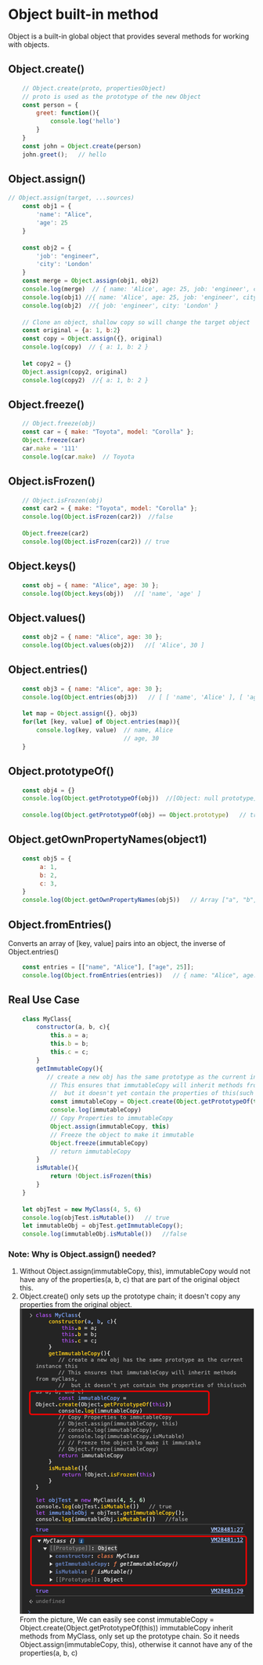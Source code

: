 # Object built-in method
Object is a built-in global object that provides several methods for working with objects.
## Object.create()
```js
    // Object.create(proto, propertiesObject)
    // proto is used as the prototype of the new Object
    const person = {
        greet: function(){
            console.log('hello')
        }
    }
    const john = Object.create(person)
    john.greet();   // hello
```

## Object.assign()
```js
// Object.assign(target, ...sources)
    const obj1 = {
        'name': "Alice",
        'age': 25
    }

    const obj2 = {
        'job': "engineer",
        'city': 'London'
    }
    const merge = Object.assign(obj1, obj2)
    console.log(merge)  // { name: 'Alice', age: 25, job: 'engineer', city: 'London' }
    console.log(obj1) //{ name: 'Alice', age: 25, job: 'engineer', city: 'London' }
    console.log(obj2)  //{ job: 'engineer', city: 'London' }

    // Clone an object, shallow copy so will change the target object 
    const original = {a: 1, b:2}
    const copy = Object.assign({}, original)
    console.log(copy)  // { a: 1, b: 2 }

    let copy2 = {}
    Object.assign(copy2, original)
    console.log(copy2)  //{ a: 1, b: 2 }

```
## Object.freeze()
```js
    // Object.freeze(obj)
    const car = { make: "Toyota", model: "Corolla" };
    Object.freeze(car)
    car.make = '111'
    console.log(car.make)  // Toyota
```

## Object.isFrozen()
```js
    // Object.isFrozen(obj)
    const car2 = { make: "Toyota", model: "Corolla" };
    console.log(Object.isFrozen(car2))  //false

    Object.freeze(car2)
    console.log(Object.isFrozen(car2)) // true
```

## Object.keys()
```js
    const obj = { name: "Alice", age: 30 };
    console.log(Object.keys(obj))   //[ 'name', 'age' ]
```

## Object.values()
```js
    const obj2 = { name: "Alice", age: 30 };
    console.log(Object.values(obj2))   //[ 'Alice', 30 ]
```

## Object.entries()
```js
    const obj3 = { name: "Alice", age: 30 };
    console.log(Object.entries(obj3))   // [ [ 'name', 'Alice' ], [ 'age', 30 ] ]

    let map = Object.assign({}, obj3)
    for(let [key, value] of Object.entries(map)){
        console.log(key, value)  // name, Alice    
                                 // age, 30
    }
```

## Object.prototypeOf()
```js
    const obj4 = {}
    console.log(Object.getPrototypeOf(obj))  //[Object: null prototype] {}

    console.log(Object.getPrototypeOf(obj) == Object.prototype)   // true

```

## Object.getOwnPropertyNames(object1)

```js
    const obj5 = {
         a: 1,
         b: 2,
         c: 3,
    }
    console.log(Object.getOwnPropertyNames(obj5))   // Array ["a", "b", "c"]

```
## Object.fromEntries()
Converts an array of [key, value] pairs into an object,
the inverse of Object.entries()
```js
    const entries = [["name", "Alice"], ["age", 25]];
    console.log(Object.fromEntries(entries))   // { name: "Alice", age: 25 }

```


## Real Use Case
```js
    class MyClass{
        constructor(a, b, c){
            this.a = a;
            this.b = b;
            this.c = c;
        }
        getImmutableCopy(){
           // create a new obj has the same prototype as the current instance this
            // This ensures that immutableCopy will inherit methods from myClass, 
            //  but it doesn't yet contain the properties of this(such as a, b, and c)
            const immutableCopy = Object.create(Object.getPrototypeOf(this))
            console.log(immutableCopy)
            // Copy Properties to immutableCopy
            Object.assign(immutableCopy, this)
            // Freeze the object to make it immutable
            Object.freeze(immutableCopy)
            // return immutableCopy
        }
        isMutable(){
            return !Object.isFrozen(this)
        }
    }

    let objTest = new MyClass(4, 5, 6)
    console.log(objTest.isMutable())   // true
    let immutableObj = objTest.getImmutableCopy();
    console.log(immutableObj.isMutable())   //false

```
###  Note: Why is Object.assign() needed?
1. Without Object.assign(immutableCopy, this), immutableCopy would not have any of the properties(a, b, c) that are part of the original object this.
2. Object.create() only sets up the prototype chain; it doesn't copy any properties from the original object.
![alt text](createObject.png)
From the picture, We can easily see   const immutableCopy = Object.create(Object.getPrototypeOf(this)) immutableCopy inherit methods from MyClass, only set up the prototype chain.
So it needs Object.assign(immutableCopy, this), otherwise it cannot have any of the properties(a, b, c)



